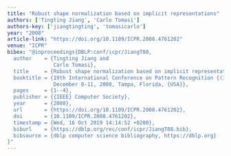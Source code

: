```yaml
---
title: "Robust shape normalization based on implicit representations"
authors: ['Tingting Jiang', 'Carlo Tomasi']
authors-key: ['jiangtingting', 'tomasicarlo']
year: "2008"
article-link: "https://doi.org/10.1109/ICPR.2008.4761202"
venue: "ICPR"
bibex: "@inproceedings{DBLP:conf/icpr/JiangT08,
  author    = {Tingting Jiang and
               Carlo Tomasi},
  title     = {Robust shape normalization based on implicit representations},
  booktitle = {19th International Conference on Pattern Recognition {(ICPR} 2008),
               December 8-11, 2008, Tampa, Florida, {USA}},
  pages     = {1--4},
  publisher = {{IEEE} Computer Society},
  year      = {2008},
  url       = {https://doi.org/10.1109/ICPR.2008.4761202},
  doi       = {10.1109/ICPR.2008.4761202},
  timestamp = {Wed, 16 Oct 2019 14:14:52 +0200},
  biburl    = {https://dblp.org/rec/conf/icpr/JiangT08.bib},
  bibsource = {dblp computer science bibliography, https://dblp.org}
}"
---
```

